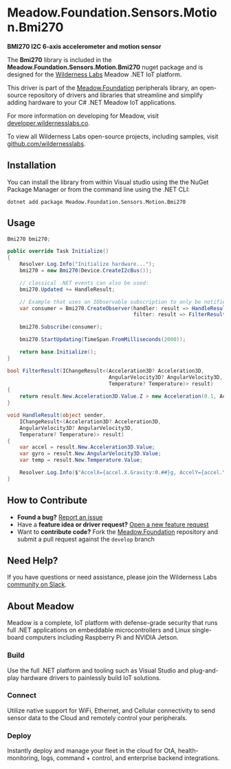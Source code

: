 # Meadow.Foundation.Sensors.Motion.Bmi270

**BMI270 I2C 6-axis accelerometer and motion sensor**

The **Bmi270** library is included in the **Meadow.Foundation.Sensors.Motion.Bmi270** nuget package and is designed for the [Wilderness Labs](www.wildernesslabs.co) Meadow .NET IoT platform.

This driver is part of the [Meadow.Foundation](https://developer.wildernesslabs.co/Meadow/Meadow.Foundation/) peripherals library, an open-source repository of drivers and libraries that streamline and simplify adding hardware to your C# .NET Meadow IoT applications.

For more information on developing for Meadow, visit [developer.wildernesslabs.co](http://developer.wildernesslabs.co/).

To view all Wilderness Labs open-source projects, including samples, visit [github.com/wildernesslabs](https://github.com/wildernesslabs/).

## Installation

You can install the library from within Visual studio using the the NuGet Package Manager or from the command line using the .NET CLI:

`dotnet add package Meadow.Foundation.Sensors.Motion.Bmi270`
## Usage

```csharp
Bmi270 bmi270;

public override Task Initialize()
{
    Resolver.Log.Info("Initialize hardware...");
    bmi270 = new Bmi270(Device.CreateI2cBus());

    // classical .NET events can also be used:
    bmi270.Updated += HandleResult;

    // Example that uses an IObservable subscription to only be notified when the filter is satisfied
    var consumer = Bmi270.CreateObserver(handler: result => HandleResult(this, result),
                                         filter: result => FilterResult(result));

    bmi270.Subscribe(consumer);

    bmi270.StartUpdating(TimeSpan.FromMilliseconds(2000));

    return base.Initialize();
}

bool FilterResult(IChangeResult<(Acceleration3D? Acceleration3D,
                                 AngularVelocity3D? AngularVelocity3D,
                                 Temperature? Temperature)> result)
{
    return result.New.Acceleration3D.Value.Z > new Acceleration(0.1, Acceleration.UnitType.Gravity);
}

void HandleResult(object sender,
    IChangeResult<(Acceleration3D? Acceleration3D,
    AngularVelocity3D? AngularVelocity3D,
    Temperature? Temperature)> result)
{
    var accel = result.New.Acceleration3D.Value;
    var gyro = result.New.AngularVelocity3D.Value;
    var temp = result.New.Temperature.Value;

    Resolver.Log.Info($"AccelX={accel.X.Gravity:0.##}g, AccelY={accel.Y.Gravity:0.##}g, AccelZ={accel.Z.Gravity:0.##}g, GyroX={gyro.X.RadiansPerMinute:0.##}rpm, GyroY={gyro.Y.RadiansPerMinute:0.##}rpm, GyroZ={gyro.Z.RadiansPerMinute:0.##}rpm, {temp.Celsius:0.##}C");
}

```
## How to Contribute

- **Found a bug?** [Report an issue](https://github.com/WildernessLabs/Meadow_Issues/issues)
- Have a **feature idea or driver request?** [Open a new feature request](https://github.com/WildernessLabs/Meadow_Issues/issues)
- Want to **contribute code?** Fork the [Meadow.Foundation](https://github.com/WildernessLabs/Meadow.Foundation) repository and submit a pull request against the `develop` branch


## Need Help?

If you have questions or need assistance, please join the Wilderness Labs [community on Slack](http://slackinvite.wildernesslabs.co/).
## About Meadow

Meadow is a complete, IoT platform with defense-grade security that runs full .NET applications on embeddable microcontrollers and Linux single-board computers including Raspberry Pi and NVIDIA Jetson.

### Build

Use the full .NET platform and tooling such as Visual Studio and plug-and-play hardware drivers to painlessly build IoT solutions.

### Connect

Utilize native support for WiFi, Ethernet, and Cellular connectivity to send sensor data to the Cloud and remotely control your peripherals.

### Deploy

Instantly deploy and manage your fleet in the cloud for OtA, health-monitoring, logs, command + control, and enterprise backend integrations.



